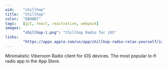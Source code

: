 ```yaml
---
uid:    "chillhop"
title:  "Chillhop"
color:  "EB88B7"
tags:   [git, react, reactnative, webpack]
images:
        "chillhop-1.png": "Chillhop Radio for iOS"
links:
        "https://apps.apple.com/us/app/chillhop-radio-relax-yourself/id1479329939?mt=8": "View iOS app"
---
```


Minimalistic Viberoom Radio client for iOS devices. The most popular lo-fi radio app in the App Store.
